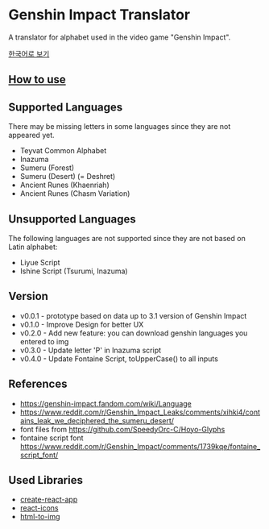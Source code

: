 # Genshin Impact Translator

A translator for alphabet used in the video game "Genshin Impact".

[한국어로 보기](/README_KR.md)

## [How to use](/docs/HowToUse.md)

## Supported Languages

There may be missing letters in some languages since they are not appeared yet.

- Teyvat Common Alphabet
- Inazuma
- Sumeru (Forest)
- Sumeru (Desert) (= Deshret)
- Ancient Runes (Khaenriah)
- Ancient Runes (Chasm Variation)

## Unsupported Languages

The following languages are not supported since they are not based on Latin alphabet:

- Liyue Script
- Ishine Script (Tsurumi, Inazuma)

## Version

- v0.0.1 - prototype based on data up to 3.1 version of Genshin Impact
- v0.1.0 - Improve Design for better UX
- v0.2.0 - Add new feature: you can download genshin languages you entered to img
- v0.3.0 - Update letter 'P' in Inazuma script
- v0.4.0 - Update Fontaine Script, toUpperCase() to all inputs

## References

- https://genshin-impact.fandom.com/wiki/Language
- https://www.reddit.com/r/Genshin_Impact_Leaks/comments/xihki4/contains_leak_we_deciphered_the_sumeru_desert/
- font files from https://github.com/SpeedyOrc-C/Hoyo-Glyphs
- fontaine script font https://www.reddit.com/r/Genshin_Impact/comments/1739kqe/fontaine_script_font/

## Used Libraries

- [create-react-app](https://github.com/facebook/create-react-app)
- [react-icons](https://github.com/react-icons/react-icons)
- [html-to-img](https://github.com/bubkoo/html-to-image)
